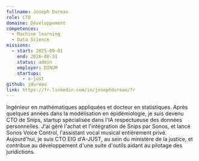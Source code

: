 ```yaml
---
fullname: Joseph Dureau
role: CTO
domaine: Développement
competences:
  - Machine learning
  - Data Science
missions:
  - start: 2025-09-01
    end: 2026-08-31
    status: admin
    employer: DINUM
    startups:
      - a-just
github: jdureau
link: https://fr.linkedin.com/in/josephdureau/fr
---
```

Ingénieur en mathématiques appliquées et docteur en statistiques. Après quelques années dans la modélisation en épidémiologie, je suis devenu CTO de Snips, startup spécialisée dans l'IA respectueuse des données personnelles. J'ai géré l'achat et l'intégration de Snips par Sonos, et lancé Sonos Voice Control, l'assistant vocal musical entièrement privé.  Aujourd'hui, je suis CTO EIG d'A-JUST, au sein du ministère de la justice, et contribue au développement d'une suite d'outils aidant au pilotage des juridictions.